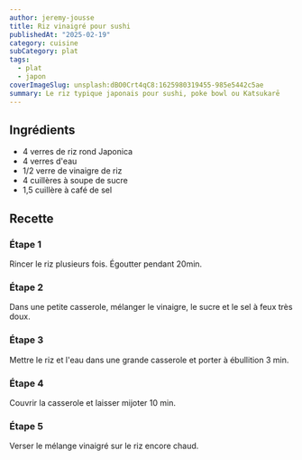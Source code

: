 ```yaml
---
author: jeremy-jousse
title: Riz vinaigré pour sushi
publishedAt: "2025-02-19"
category: cuisine
subCategory: plat
tags:
  - plat
  - japon
coverImageSlug: unsplash:dBO0Crt4qC8:1625980319455-985e5442c5ae
summary: Le riz typique japonais pour sushi, poke bowl ou Katsukarē
---
```


## Ingrédients

- 4 verres de riz rond Japonica
- 4 verres d'eau
- 1/2 verre de vinaigre de riz
- 4 cuillères à soupe de sucre
- 1,5 cuillère à café de sel

## Recette

### Étape 1

Rincer le riz plusieurs fois.
Égoutter pendant 20min.

### Étape 2

Dans une petite casserole, mélanger le vinaigre, le sucre et le sel à feux très
doux.

### Étape 3

Mettre le riz et l'eau dans une grande casserole et porter à ébullition 3 min.

### Étape 4

Couvrir la casserole et laisser mijoter 10 min.

### Étape 5

Verser le mélange vinaigré sur le riz encore chaud.
